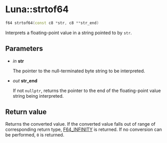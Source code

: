 # Luna::strtof64

```c++
f64 strtof64(const c8 *str, c8 **str_end)
```

Interprets a floating-point value in a string pointed to by `str`. 



## Parameters
* *in* **str**

    The pointer to the null-terminated byte string to be interpreted. 

* *out* **str_end**

    If not `nullptr`, returns the pointer to the end of the floating-point value string being interpreted. 

## Return value
Returns the converted value. If the converted value falls out of range of corresponding return type, [F64_INFINITY](group___runtime_math_1gab4ac7a7a782d35df2f1f174899eb10b6.md) is returned. If no conversion can be performed, `0`​ is returned. 

